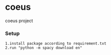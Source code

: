 # coeus
coeus project 

### Setup
    1.install package according to requirement.txt
    2.run "python -m spacy download en"
